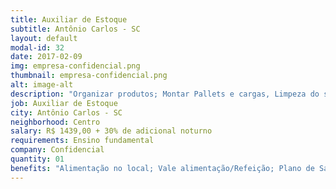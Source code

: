 ```yaml
---
title: Auxiliar de Estoque
subtitle: Antônio Carlos - SC
layout: default
modal-id: 32
date: 2017-02-09
img: empresa-confidencial.png
thumbnail: empresa-confidencial.png
alt: image-alt
description: "Organizar produtos; Montar Pallets e cargas, Limpeza do setor, separação de papelão e plásticos, PET e Lata. </br> Horário: 22h as 07h segunda a sábado"
job: Auxiliar de Estoque
city: Antônio Carlos - SC
neighborhood: Centro
salary: R$ 1439,00 + 30% de adicional noturno
requirements: Ensino fundamental
company: Confidencial
quantity: 01
benefits: "Alimentação no local; Vale alimentação/Refeição; Plano de Saúde; Vale transporte; Plano Odontológico; PPR/PL		Seguro de Vida; Estacionamento no local"
---
```

